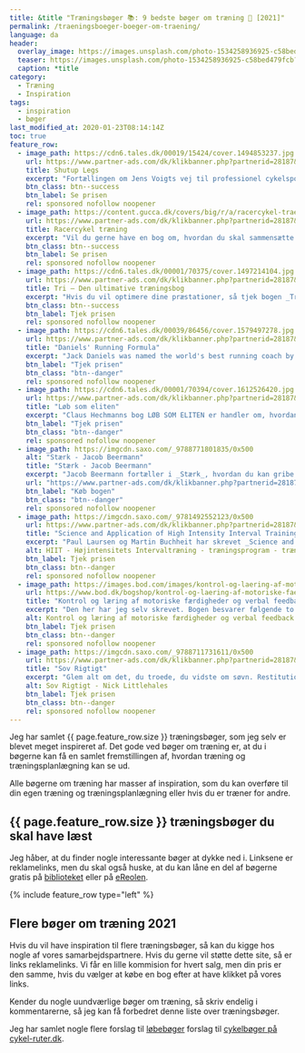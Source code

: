 ```yaml
---
title: &title "Træningsbøger 📚: 9 bedste bøger om træning 💪 [2021]"
permalink: /traeningsboeger-boeger-om-traening/
language: da
header:
  overlay_image: https://images.unsplash.com/photo-1534258936925-c58bed479fcb?ixid=MXwxMjA3fDB8MHxwaG90by1wYWdlfHx8fGVufDB8fHw%3D&ixlib=rb-1.2.1&auto=format&fit=crop&w=1989&q=5
  teaser: https://images.unsplash.com/photo-1534258936925-c58bed479fcb?ixid=MXwxMjA3fDB8MHxwaG90by1wYWdlfHx8fGVufDB8fHw%3D&ixlib=rb-1.2.1&auto=format&fit=crop&w=400&q=5
  caption: *title
category:
  - Træning
  - Inspiration
tags:
  - inspiration
  - bøger
last_modified_at: 2020-01-23T08:14:14Z
toc: true
feature_row:
  - image_path: https://cdn6.tales.dk/00019/15424/cover.1494853237.jpg
    url: https://www.partner-ads.com/dk/klikbanner.php?partnerid=28187&bannerid=55214&htmlurl=https://tales.dk/shut-up-legs-mit-vilde-ridt-med-og-uden-cyklen_jens-voigt_9788740616811
    title: Shutup Legs
    excerpt: "Fortællingen om Jens Voigts vej til professionel cykelsport er bemærkelsesværdig. Lige fra hans opvækst i Østtyskland, hvor Tour de France blot var noget, man hørte rygter om, til den sene professionelle debut i 1997 og de mange bedrifter, der fulgte på landevejene i de efterfølgende år."
    btn_class: btn--success
    btn_label: Se prisen
    rel: sponsored nofollow noopener
  - image_path: https://content.gucca.dk/covers/big/r/a/racercykel-traening_280085.jpg
    url: https://www.partner-ads.com/dk/klikbanner.php?partnerid=28187&bannerid=9399&htmlurl=https://www.gucca.dk/racercykel-traening-bog-p280085
    title: Racercykel træning
    excerpt: "Vil du gerne have en bog om, hvordan du skal sammensætte din træning, kost og øvelser for at optimere din performance, så kan cykelbogen _Racercykel træning_anbefales. I bogen bliver du guidet igennem flere forskellige niveauer af din cykeltræning – ligefra det basale om til det mere avanceret såsom hvordan du fx optimerer din restituering."
    btn_class: btn--success
    btn_label: Se prisen
    rel: sponsored nofollow noopener
  - image_path: https://cdn6.tales.dk/00001/70375/cover.1497214104.jpg
    url: https://www.partner-ads.com/dk/klikbanner.php?partnerid=28187&bannerid=55214&htmlurl=https://tales.dk/tri_torbjoern-sindballe_9788702129410
    title: Tri – Den ultimative træningsbog
    excerpt: "Hvis du vil optimere dine præstationer, så tjek bogen _Tri – Den ultimative træningsbog_. Bogen henvender sig godt nok til triatlonudøvere, men er stadig meget brugbar for almindelige landevejscyklister. Bogens tips om teknik, træning, ernæring og psykologi sagtens kan videreføres over til landevejscyklister."
    btn_class: btn--success
    btn_label: Tjek prisen
    rel: sponsored nofollow noopener
  - image_path: https://cdn6.tales.dk/00039/86456/cover.1579497278.jpg
    url: https://www.partner-ads.com/dk/klikbanner.php?partnerid=28187&bannerid=55214&htmlurl=https://tales.dk/daniels-running-formula_jack-daniels_9781450431835
    title: "Daniels' Running Formula"
    excerpt: "Jack Daniels was named the world's best running coach by Runner's World magazine, and his best-selling book, Daniels' Running Formula, shows you why. Whether your race of choice is the 800 meters, the marathon, or anything in between, Daniels' Running Formula, Third Edition, offers a proven recipe for success."
    btn_label: "Tjek prisen"
    btn_class: "btn--danger"
    rel: sponsored nofollow noopener
  - image_path: https://cdn6.tales.dk/00001/70394/cover.1612526420.jpg
    url: https://www.partner-ads.com/dk/klikbanner.php?partnerid=28187&bannerid=55214&htmlurl=https://tales.dk/loeb-som-eliten_claus-hechmann_9788702160390
    title: "Løb som eliten"
    excerpt: "Claus Hechmanns bog LØB SOM ELITEN er handler om, hvordan du skal træne for at blive en hurtigere løber og få mest muligt ud af dit potentiale. Bogen indeholder fem specialdesignede 12-ugers programmer til distancerne 5 km, 10 km og helt op til maraton."
    btn_label: "Tjek prisen"
    btn_class: "btn--danger"
    rel: sponsored nofollow noopener
  - image_path: https://imgcdn.saxo.com/_9788771801835/0x500
    alt: "Stærk - Jacob Beermann"
    title: "Stærk - Jacob Beermann"
    excerpt: "Jacob Beermann fortæller i _Stærk_, hvordan du kan gribe styrketræning an i styrkeløft. Du får en god beskrivelse af, hvordan du bygger træning op og udfører de forskellige løft. Med bogen får du også eksklusiv adgang til en Facebookgrupppe, og du får et træningsprogram på 16 uger."
    url: "https://www.partner-ads.com/dk/klikbanner.php?partnerid=28187&bannerid=43264&htmlurl=https://www.saxo.com/dk/staerk_jacob-beermann_haeftet_9788771801835"
    btn_label: "Køb bogen"
    btn_class: "btn--danger"
    rel: sponsored nofollow noopener
  - image_path: https://imgcdn.saxo.com/_9781492552123/0x500
    url: https://www.partner-ads.com/dk/klikbanner.php?partnerid=28187&bannerid=43264&htmlurl=https://www.saxo.com/dk/science-and-application-of-high-intensity-interval-training_paul-laursen_hardback_9781492552123
    title: "Science and Application of High Intensity Interval Training"
    excerpt: "Paul Laursen og Martin Buchheit har skrevet _Science and Application of High-Intensity Interval Training_, som er _must-have_ for alle coaches, trænere, fysiologer og researchers, der bruger HIIT - high-intensity interval training - som en del af deres arbejdsområde og laver træning og træningsprogrammer."
    alt: HIIT - Højintensitets Intervaltræning - træningsprogram - træning
    btn_label: Tjek prisen
    btn_class: btn--danger
    rel: sponsored nofollow noopener
  - image_path: https://images.bod.com/images/kontrol-og-laering-af-motoriske-faerdigheder-og-verbal-feedback-lars-olesen-9788743011378.jpg/500/500/Kontrol_og_l%C3%A6ring_af_motoriske_f%C3%A6rdigheder_og_verbal_feedback.jpg
    url: https://www.bod.dk/bogshop/kontrol-og-laering-af-motoriske-faerdigheder-og-verbal-feedback-lars-olesen-9788743011378
    title: "Kontrol og læring af motoriske færdigheder og verbal feedback"
    excerpt: "Den her har jeg selv skrevet. Bogen besvarer følgende to spørgsmål: (1) Hvordan kan komplicerede, hurtige færdigheder tænkes at være kontrolleret, og hvordan kan påvirkningen og læringen i dette kontrolsystem tænkes at foregå? (2) Hvordan kan underviseren verbalt give feedback på udøverens præstation af en kompliceret, hurtig færdighed for at skabe den bedst mulige motoriske læring hos udøveren?"
    alt: Kontrol og læring af motoriske færdigheder og verbal feedback
    btn_label: Tjek prisen
    btn_class: btn--danger
    rel: sponsored nofollow noopener
  - image_path: https://imgcdn.saxo.com/_9788711731611/0x500
    url: https://www.partner-ads.com/dk/klikbanner.php?partnerid=28187&bannerid=43264&htmlurl=https://www.saxo.com/dk/sov-rigtigt_nick-littlehales_epub_9788711724569
    title: "Sov Rigtigt"
    excerpt: "Glem alt om det, du troede, du vidste om søvn. Restitution er noget, der kan foregå hele døgnet rundt, ikke kun om natten – restitutionsprocessen er en konstant rytme, som vi alle må lære at følge. Så hvis du vil starte i dag, betyder det lige nu – ikke når du går i seng i aften. - Nick Littlehales"
    alt: Sov Rigtigt - Nick Littlehales
    btn_label: Tjek prisen
    btn_class: btn--danger
    rel: sponsored nofollow noopener
---
```


Jeg har samlet {{ page.feature_row.size }} træningsbøger, som jeg selv er blevet meget inspireret af. Det gode ved bøger om træning er, at du i bøgerne kan få en samlet fremstillingen af, hvordan træning og træningsplanlægning kan se ud.

Alle bøgerne om træning har masser af inspiration, som du kan overføre til din egen træning og træningsplanlægning eller hvis du er træner for andre.

## {{ page.feature_row.size }} træningsbøger du skal have læst

 Jeg håber, at du finder nogle interessante bøger at dykke ned i. Linksene er reklamelinks, men du skal også huske, at du kan låne en del af bøgerne gratis på [biblioteket](https://bibliotek.dk/) eller på [eReolen](https://ereolen.dk/).

{% include feature_row type="left" %}

## Flere bøger om træning 2021

Hvis du vil have inspiration til flere træningsbøger, så kan du kigge hos nogle af vores samarbejdspartnere. Hvis du gerne vil støtte dette site, så er links reklamelinks. Vi får en lille kommision for hvert salg, men din pris er den samme, hvis du vælger at købe en bog efter at have klikket på vores links.

Kender du nogle uundværlige bøger om træning, så skriv endelig i kommentarerne, så jeg kan få forbedret denne liste over træningsbøger.

Jeg har samlet nogle flere forslag til [løbebøger](/loebeboeger-boeger-om-loeb/) forslag til [cykelbøger på cykel-ruter.dk](https://www.cykel-ruter.dk/cykelboeger-bedste-boeger-om-cykling/).
